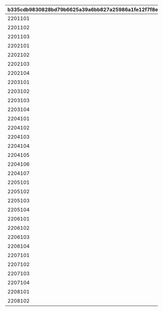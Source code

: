 |b335cdb9830828bd79b6625a39a6bb827a25986a1fe12f7f8e791b4601f1c472|afd725c963e8cc58b1d0f948704694e9c8d611ef7e65d7fa9606dc795c0528da|dd152c006e994b31b5f3633cef409b2b9f8abe4d6c013c017320222210d318dc|f56d9a789e05ef11c597e19482be723d90e7d5a10a8fcaf5bdc84e9c45c0febd|12ec43d8367368c83c5d345928891ba2c20568ec8645e9ff374c51d9a773a3aa|f43a4996d58cbc8de2e0d8d45f6d6ba450dc78f93127035eecad1efad6c6bf03|e5959fca974b51fb312ba026e955da435326aabd455363a18311ca6889b40922|598294275977710a860add7bb5d672fc5278629e25dab57cfa638753db7fe3f7|c50945664cbd86627637b636ea368f1d05e4abbcf42aa3e800f18bc95b87a43c|1af74499263922739eb96bb1ab9341d52603db972f6349141a2af0f41a9fc7b8|71dfaa1495eca4074045fed32e21334c4f643df83a8d29e3b5f2041d92d8c1c1|123ddda1a30b027cae66cff3a233b8edb2a91d95a8ba14887fa2b0274fc43a77|c1fc0170ba88fc6076dce788e08421a007970b97b542986f30a13cb8c547f269|5890b89ae70a318a375c1d616b62027ce87799ff29eb2625f36bacc36b3dc6ae|0f02b2b886b948536a1e2b6d08e6ecf8e80e350e24fddfcc802386fafedea9d6|08f7a821c61e5da7968ccd4870faa022d6749a2af85c02f66e10529a3503796c|0a5544daaba49595096f0a5a35f06d4fe5c363b50c711e4377453f00799721a0|a39f5d8ec4654601dc5696cbee0e30671e12af71208c4c10b8855db9c2d76779|b76d17d93eac06e892d1c17347fbae5b187984ce1a92bca7027b30a9d5ffb0bf|88e95802967f0e5dff43951ac127b2e8bc812851c3186e320b6a170144e5b813|
| --- | --- | --- | --- | --- | --- | --- | --- | --- | --- | --- | --- | --- | --- | --- | --- | --- | --- | --- | --- |
|2201101|8|サブストーリーⅠ|裏社会ギルド、裏世界へ|5|2201008|15063001|0|1|8|91002|20|0|0|0|0|0|0|2015/04/01 15:00:00|2030/12/17 14:59:59|
|2201102|8|サブストーリーⅡ|鍛えろ！　アルターメイデン|5|2201008|15063002|0|1|8|91002|20|0|0|0|0|0|0|2015/04/01 15:00:00|2030/12/17 14:59:59|
|2201103|8|サブストーリーⅢ|おかしな国の社会科見学|5|2201008|15063003|0|1|8|91002|20|0|0|0|0|0|0|2015/04/01 15:00:00|2030/12/17 14:59:59|
|2202101|8|サブストーリーⅣ|おしくらプリンセス！|5|2202003|15063005|0|1|8|91002|20|0|0|0|0|0|0|2015/04/01 15:00:00|2030/12/17 14:59:59|
|2202102|8|サブストーリーⅤ|プリンおばけとお菓子の城|5|2202003|15063006|0|1|8|91002|20|0|0|0|0|0|0|2015/04/01 15:00:00|2030/12/17 14:59:59|
|2202103|8|サブストーリーⅥ|メイド・イン・ドラゴン|5|2202006|15064001|0|1|8|91002|20|0|0|0|0|0|0|2015/04/01 15:00:00|2030/12/17 14:59:59|
|2202104|8|サブストーリーⅦ|くらえ！　たい焼きくん|5|2202006|15064002|0|1|8|91002|20|0|0|0|0|0|0|2015/04/01 15:00:00|2030/12/17 14:59:59|
|2203101|8|サブストーリーⅧ|機械人族とナイトさん|5|2203003|15064004|0|1|8|91002|20|0|0|0|0|0|0|2015/04/01 15:00:00|2030/12/17 14:59:59|
|2203102|8|サブストーリーⅨ|ふぁんふぁんピクニック♪|5|2203003|15064005|0|1|8|91002|20|0|0|0|0|0|0|2015/04/01 15:00:00|2030/12/17 14:59:59|
|2203103|8|サブストーリーⅩ|勃発！？いもうと大戦|5|2203006|15065001|0|1|8|91002|20|0|0|0|0|0|0|2015/04/01 15:00:00|2030/12/17 14:59:59|
|2203104|8|サブストーリーⅩⅠ|モフモフの恋路はいちご味|5|2203006|15065002|0|1|8|91002|20|0|0|0|0|0|0|2015/04/01 15:00:00|2030/12/17 14:59:59|
|2204101|8|サブストーリーⅩⅡ|魔法少女とキノコの乱|5|2204001|15065004|0|1|8|91002|20|0|0|0|0|0|0|2015/04/01 15:00:00|2030/12/17 14:59:59|
|2204102|8|サブストーリーⅩⅢ|『裏』のトゥンヌス漁|5|2204002|15065005|0|1|8|91002|20|0|0|0|0|0|0|2015/04/01 15:00:00|2030/12/17 14:59:59|
|2204103|8|サブストーリーⅩⅣ|きらめく石と商人魂|5|2204005|15066001|0|1|8|91002|20|0|0|0|0|0|0|2015/04/01 15:00:00|2030/12/17 14:59:59|
|2204104|8|サブストーリーⅩⅤ|プリンセス・バスタイム|5|2204005|15066002|0|1|8|91002|20|0|0|0|0|0|0|2015/04/01 15:00:00|2030/12/17 14:59:59|
|2204105|8|サブストーリーⅩⅥ|魔改造！　魔物対策講習会|5|2204098|15066004|0|1|8|91002|20|0|0|0|0|0|0|2015/04/01 15:00:00|2030/12/17 14:59:59|
|2204106|8|サブストーリーⅩⅦ|裏世界に幻の楽譜を求めて|5|2204098|15066005|0|1|8|91002|20|0|0|0|0|0|0|2015/04/01 15:00:00|2030/12/17 14:59:59|
|2204107|8|サブストーリーⅩⅧ|双子ドラゴンご奉仕デート|5|2204098|15066006|0|1|8|91002|20|0|0|0|0|0|0|2015/04/01 15:00:00|2030/12/17 14:59:59|
|2205101|8|サブストーリーⅩⅨ|ジオ・テオゴニアの美容法|5|2205003|15067001|0|1|8|91002|20|0|0|0|0|0|0|2015/04/01 15:00:00|2030/12/17 14:59:59|
|2205102|8|サブストーリーⅩⅩ|ドМとクソガキ|5|2205003|15067002|0|1|8|91002|20|0|0|0|0|0|0|2015/04/01 15:00:00|2030/12/17 14:59:59|
|2205103|8|サブストーリーⅩⅩⅠ|ジオ・ゲヘナでのママ対決|5|2205099|15067004|0|1|8|91002|20|0|0|0|0|0|0|2015/04/01 15:00:00|2030/12/17 14:59:59|
|2205104|8|サブストーリーⅩⅩⅡ|プリンセス・コンチェルト|5|2205099|15067005|0|1|8|91002|20|0|0|0|0|0|0|2015/04/01 15:00:00|2030/12/17 14:59:59|
|2206101|8|サブストーリーⅩⅩⅢ|ひらめけ！　おたんこ探偵|5|2206003|15068001|0|1|8|91002|20|0|0|0|0|0|0|2015/04/01 15:00:00|2030/12/17 14:59:59|
|2206102|8|サブストーリーⅩⅩⅣ|アネモネ観察実験|5|2206003|15068002|0|1|8|91002|20|0|0|0|0|0|0|2015/04/01 15:00:00|2030/12/17 14:59:59|
|2206103|8|サブストーリーⅩⅩⅤ|一緒に温泉に入る権利！|5|2206099|15068004|0|1|8|91002|20|0|0|0|0|0|0|2015/04/01 15:00:00|2030/12/17 14:59:59|
|2206104|8|サブストーリーⅩⅩⅥ|ジオ・ゲヘナの決闘ピョン|5|2206099|15068005|0|1|8|91002|20|0|0|0|0|0|0|2015/04/01 15:00:00|2030/12/17 14:59:59|
|2207101|8|サブストーリーⅩⅩⅦ|媛たちとのおままごと|5|2207003|15069001|0|1|8|91002|20|0|0|0|0|0|0|2015/04/01 15:00:00|2030/12/17 14:59:59|
|2207102|8|サブストーリーⅩⅩⅧ|ア魔学式アオハル課外活動|5|2207003|15069002|0|1|8|91002|20|0|0|0|0|0|0|2015/04/01 15:00:00|2030/12/17 14:59:59|
|2207103|8|サブストーリーⅩⅩⅨ|目指せ！　忍者マスター|5|2207099|15069004|0|1|8|91002|20|0|0|0|0|0|0|2015/04/01 15:00:00|2030/12/17 14:59:59|
|2207104|8|サブストーリーⅩⅩⅩ|裏世界『魔札』バトル|5|2207099|15069005|0|1|8|91002|20|0|0|0|0|0|0|2015/04/01 15:00:00|2030/12/17 14:59:59|
|2208101|8|サブストーリーⅩⅩⅩⅠ|ジオ・ゲヘナのお友だち？|5|2208003|15070001|0|1|8|91002|20|0|0|0|0|0|0|2015/04/01 15:00:00|2030/12/17 14:59:59|
|2208102|8|サブストーリーⅩⅩⅩⅡ|ドラゴンズ・タッグマッチ|5|2208003|15070002|0|1|8|91002|20|0|0|0|0|0|0|2015/04/01 15:00:00|2030/12/17 14:59:59|